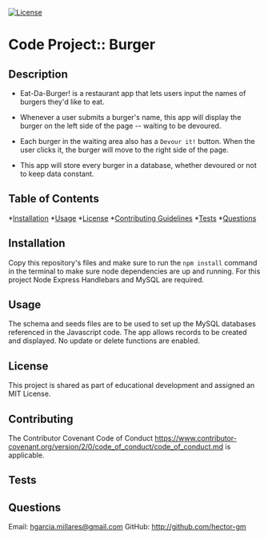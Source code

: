[![License](https://img.shields.io/badge/License-OpenSource-yellow.svg)](https://opensource.org/licenses/)

# Code Project:: Burger

## Description

* Eat-Da-Burger! is a restaurant app that lets users input the names of burgers they'd like to eat.

* Whenever a user submits a burger's name, this app will display the burger on the left side of the page -- waiting to be devoured.

* Each burger in the waiting area also has a `Devour it!` button. When the user clicks it, the burger will move to the right side of the page.

* This app will store every burger in a database, whether devoured or not to keep data constant.

## Table of Contents
*[Installation](#installation) 
*[Usage](#usage)
*[License](#license) 
*[Contributing Guidelines](#contributing) 
*[Tests](#tests) 
*[Questions](#questions)

## Installation
Copy this repository's files and make sure to run the `npm install` command in the terminal to make sure node dependencies are up and running. For this project Node Express Handlebars and MySQL are required.

## Usage
The schema and seeds files are to be used to set up the MySQL databases referenced in the Javascript code. The app allows records to be created and displayed. No update or delete functions are enabled.

## License
This project is shared as part of educational development and assigned an MIT License.

## Contributing
The Contributor Covenant Code of Conduct https://www.contributor-covenant.org/version/2/0/code_of_conduct/code_of_conduct.md is applicable.

## Tests

## Questions

Email: hgarcia.millares@gmail.com
GitHub: http://github.com/hector-gm